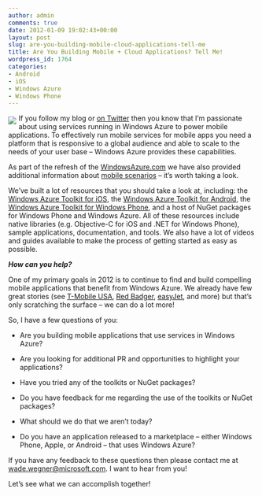 ```yaml
---
author: admin
comments: true
date: 2012-01-09 19:02:43+00:00
layout: post
slug: are-you-building-mobile-cloud-applications-tell-me
title: Are You Building Mobile + Cloud Applications? Tell Me!
wordpress_id: 1764
categories:
- Android
- iOS
- Windows Azure
- Windows Phone
---
```


<div style="float: left;padding-right:5px;padding-top:5px;"><img src="https://wadewegner.blob.core.windows.net/wordpress/2012/01/image8.png"></div>

If you follow my blog or [on Twitter](http://twitter.com/wadewegner) then you know that I’m passionate about using services running in Windows Azure to power mobile applications. To effectively run mobile services for mobile apps you need a platform that is responsive to a global audience and able to scale to the needs of your user base – Windows Azure provides these capabilities.

As part of the refresh of the [WindowsAzure.com](http://www.windowsazure.com/) we have also provided additional information about [mobile scenarios](http://www.windowsazure.com/en-us/home/scenarios/mobile/) – it’s worth taking a look.

We’ve built a lot of resources that you should take a look at, including: the [Windows Azure Toolkit for iOS](http://go.microsoft.com/fwlink/?LinkID=234566&clcid=0x409), the [Windows Azure Toolkit for Android](http://go.microsoft.com/fwlink/?LinkID=234567&clcid=0x409), the [Windows Azure Toolkit for Windows Phone](http://go.microsoft.com/fwlink/?LinkID=214684&clcid=0x409), and a host of NuGet packages for Windows Phone and Windows Azure. All of these resources include native libraries (e.g. Objective-C for iOS and .NET for Windows Phone), sample applications, documentation, and tools. We also have a lot of videos and guides available to make the process of getting started as easy as possible.

**_How can you help?_**

One of my primary goals in 2012 is to continue to find and build compelling mobile applications that benefit from Windows Azure. We already have few great stories (see [T-Mobile USA](http://www.microsoft.com/casestudies/Windows-Azure/T-Mobile-USA/Mobile-Operator-Speeds-Time-to-Market-for-Innovative-Social-Networking-Solution/4000008598), [Red Badger](http://www.microsoft.com/casestudies/Windows-Azure/Red-Badger/Creative-Software-Consultancy-Uses-Cloud-Operating-System-for-Twitter-Push-Alerts/4000011213), [easyJet](http://www.microsoft.com/casestudies/Microsoft-Visual-Studio-Team-Foundation-Server-2010/easyJet/Airline-Aims-to-Save-Millions-Shorten-Airport-Waits-with-Cloud-Based-Mobile-Services/4000010767), and more) but that’s only scratching the surface – we can do a lot more!

So, I have a few questions of you:

* Are you building mobile applications that use services in Windows Azure? 

* Are you looking for additional PR and opportunities to highlight your applications? 

* Have you tried any of the toolkits or NuGet packages? 

* Do you have feedback for me regarding the use of the toolkits or NuGet packages? 

* What should we do that we aren’t today? 

* Do you have an application released to a marketplace – either Windows Phone, Apple, or Android – that uses Windows Azure? 

If you have any feedback to these questions then please contact me at [wade.wegner@microsoft.com](mailto:wade.wegner@microsoft.com). I want to hear from you!

Let’s see what we can accomplish together!